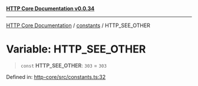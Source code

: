 [**HTTP Core Documentation v0.0.34**](../../README.md)

***

[HTTP Core Documentation](../../modules.md) / [constants](../README.md) / HTTP\_SEE\_OTHER

# Variable: HTTP\_SEE\_OTHER

> `const` **HTTP\_SEE\_OTHER**: `303` = `303`

Defined in: [http-core/src/constants.ts:32](https://github.com/stonemjs/http-core/blob/8d2f265873c2a6f093cdaa7580ed7328bd078613/src/constants.ts#L32)

